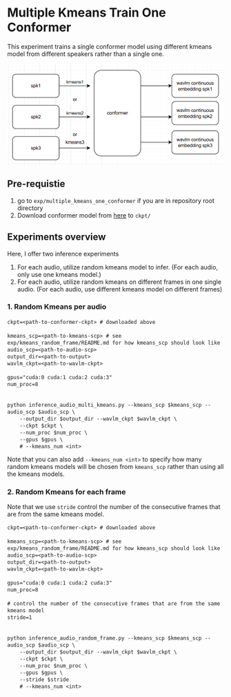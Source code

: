# Multiple Kmeans Train One Conformer

This experiment trains a single conformer model using different kmeans model from different speakers rather than a single one.


![pic](assets/flow.png)

## Pre-requistie

1. go to `exp/multiple_kmeans_one_conformer` if you are in repository root directory
2. Download conformer model from [here](https://drive.google.com/file/d/1E9NDTnsQp73bHu1Xn8-aTdPDqq1w0K5x/view?usp=sharing) to `ckpt/`

## Experiments overview

Here, I offer two inference experiments

1. For each audio, utilize random kmeans model to infer. (For each audio, only use one kmeans model.)
2. For each audio, utilize random kmeans on different frames in one single audio. (For each audio, use different kmeans model on different frames)



### 1. Random Kmeans per audio

```shell
ckpt=<path-to-conformer-ckpt> # downloaded above

kmeans_scp=<path-to-kmeans-scp> # see exp/kmeans_random_frame/README.md for how kmeans_scp should look like
audio_scp=<path-to-audio-scp>
output_dir=<path-to-output>
wavlm_ckpt=<path-to-wavlm-ckpt>

gpus="cuda:0 cuda:1 cuda:2 cuda:3"
num_proc=8


python inference_audio_multi_kmeans.py --kmeans_scp $kmeans_scp --audio_scp $audio_scp \
    --output_dir $output_dir --wavlm_ckpt $wavlm_ckpt \
    --ckpt $ckpt \
    --num_proc $num_proc \
    --gpus $gpus \
    # --kmeans_num <int> 
```

Note that you can also add `--kmeans_num <int>` to specify how many random kmeans models will be chosen from `kmeans_scp` rather than using all the kmeans models. 


### 2. Random Kmeans for each frame

Note that we use `stride` control the number of the consecutive frames that are from the same kmeans model.

```shell
ckpt=<path-to-conformer-ckpt> # downloaded above

kmeans_scp=<path-to-kmeans-scp> # see exp/kmeans_random_frame/README.md for how kmeans_scp should look like
audio_scp=<path-to-audio-scp>
output_dir=<path-to-output>
wavlm_ckpt=<path-to-wavlm-ckpt>

gpus="cuda:0 cuda:1 cuda:2 cuda:3"
num_proc=8

# control the number of the consecutive frames that are from the same kmeans model
stride=1


python inference_audio_random_frame.py --kmeans_scp $kmeans_scp --audio_scp $audio_scp \
    --output_dir $output_dir --wavlm_ckpt $wavlm_ckpt \
    --ckpt $ckpt \
    --num_proc $num_proc \
    --gpus $gpus \
    --stride $stride
    # --kmeans_num <int> 
```





